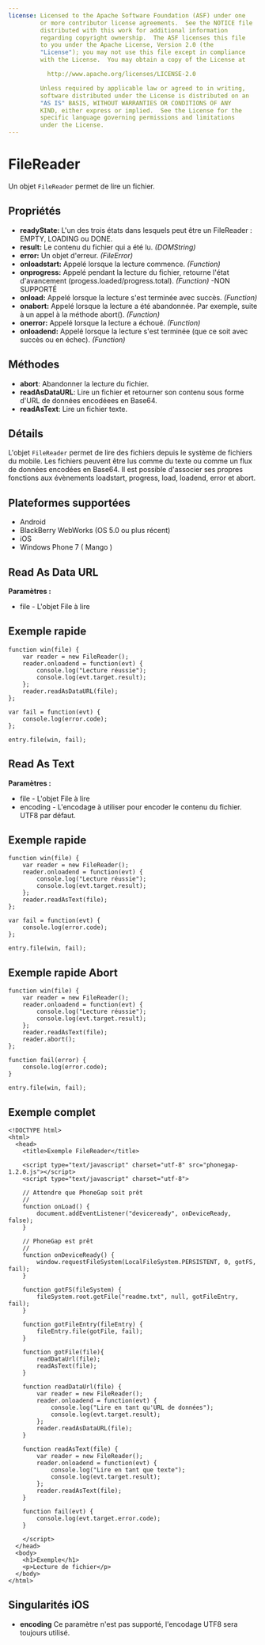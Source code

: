 ```yaml
---
license: Licensed to the Apache Software Foundation (ASF) under one
         or more contributor license agreements.  See the NOTICE file
         distributed with this work for additional information
         regarding copyright ownership.  The ASF licenses this file
         to you under the Apache License, Version 2.0 (the
         "License"); you may not use this file except in compliance
         with the License.  You may obtain a copy of the License at

           http://www.apache.org/licenses/LICENSE-2.0

         Unless required by applicable law or agreed to in writing,
         software distributed under the License is distributed on an
         "AS IS" BASIS, WITHOUT WARRANTIES OR CONDITIONS OF ANY
         KIND, either express or implied.  See the License for the
         specific language governing permissions and limitations
         under the License.
---
```


FileReader
==========

Un objet `FileReader` permet de lire un fichier.

Propriétés
----------

- __readyState:__ L'un des trois états dans lesquels peut être un FileReader : EMPTY, LOADING ou DONE.
- __result:__ Le contenu du fichier qui a été lu. _(DOMString)_
- __error:__ Un objet d'erreur. _(FileError)_
- __onloadstart:__ Appelé lorsque la lecture commence. _(Function)_
- __onprogress:__ Appelé pendant la lecture du fichier, retourne l'état d'avancement (progess.loaded/progress.total). _(Function)_ -NON SUPPORTÉ
- __onload:__ Appelé lorsque la lecture s'est terminée avec succès. _(Function)_
- __onabort:__ Appelé lorsque la lecture a été abandonnée. Par exemple, suite à un appel à la méthode abort(). _(Function)_
- __onerror:__ Appelé lorsque la lecture a échoué. _(Function)_
- __onloadend:__ Appelé lorsque la lecture s'est terminée (que ce soit avec succès ou en échec).  _(Function)_

Méthodes
--------

- __abort__: Abandonner la lecture du fichier. 
- __readAsDataURL__: Lire un fichier et retourner son contenu sous forme d'URL de données encodéees en Base64.
- __readAsText__: Lire un fichier texte.

Détails
-------

L'objet `FileReader` permet de lire des fichiers depuis le système de fichiers du mobile.  Les fichiers peuvent être lus comme du texte ou comme un flux de données encodées en Base64.  Il est possible d'associer ses propres fonctions aux évènements loadstart, progress, load, loadend, error et abort.

Plateformes supportées
----------------------

- Android
- BlackBerry WebWorks (OS 5.0 ou plus récent)
- iOS
- Windows Phone 7 ( Mango )

Read As Data URL 
----------------

__Paramètres :__
- file - L'objet File à lire


Exemple rapide
--------------

	function win(file) {
		var reader = new FileReader();
		reader.onloadend = function(evt) {
        	console.log("Lecture réussie");
            console.log(evt.target.result);
        };
		reader.readAsDataURL(file);
	};

	var fail = function(evt) {
    	console.log(error.code);
	};
	
    entry.file(win, fail);

Read As Text
------------

__Paramètres :__

- file - L'objet File à lire
- encoding - L'encodage à utiliser pour encoder le contenu du fichier. UTF8 par défaut.

Exemple rapide
--------------

	function win(file) {
		var reader = new FileReader();
		reader.onloadend = function(evt) {
        	console.log("Lecture réussie");
            console.log(evt.target.result);
        };
		reader.readAsText(file);
	};

	var fail = function(evt) {
    	console.log(error.code);
	};
	
    entry.file(win, fail);

Exemple rapide Abort
--------------------

	function win(file) {
		var reader = new FileReader();
		reader.onloadend = function(evt) {
        	console.log("Lecture réussie");
            console.log(evt.target.result);
        };
		reader.readAsText(file);
		reader.abort();
	};

    function fail(error) {
    	console.log(error.code);
    }
	
    entry.file(win, fail);

Exemple complet
---------------

    <!DOCTYPE html>
    <html>
      <head>
        <title>Exemple FileReader</title>

        <script type="text/javascript" charset="utf-8" src="phonegap-1.2.0.js"></script>
        <script type="text/javascript" charset="utf-8">

        // Attendre que PhoneGap soit prêt
        //
        function onLoad() {
            document.addEventListener("deviceready", onDeviceReady, false);
        }

        // PhoneGap est prêt
        //
        function onDeviceReady() {
			window.requestFileSystem(LocalFileSystem.PERSISTENT, 0, gotFS, fail);
        }
		
		function gotFS(fileSystem) {
			fileSystem.root.getFile("readme.txt", null, gotFileEntry, fail);
		}
		
		function gotFileEntry(fileEntry) {
			fileEntry.file(gotFile, fail);
		}
		
        function gotFile(file){
			readDataUrl(file);
			readAsText(file);
		}
        
        function readDataUrl(file) {
            var reader = new FileReader();
            reader.onloadend = function(evt) {
                console.log("Lire en tant qu'URL de données");
                console.log(evt.target.result);
            };
            reader.readAsDataURL(file);
        }
        
        function readAsText(file) {
            var reader = new FileReader();
            reader.onloadend = function(evt) {
                console.log("Lire en tant que texte");
                console.log(evt.target.result);
            };
            reader.readAsText(file);
        }
        
        function fail(evt) {
            console.log(evt.target.error.code);
        }
        
        </script>
      </head>
      <body>
        <h1>Exemple</h1>
        <p>Lecture de fichier</p>
      </body>
    </html>

Singularités iOS
----------------
- __encoding__ Ce paramètre n'est pas supporté, l'encodage UTF8 sera toujours utilisé.